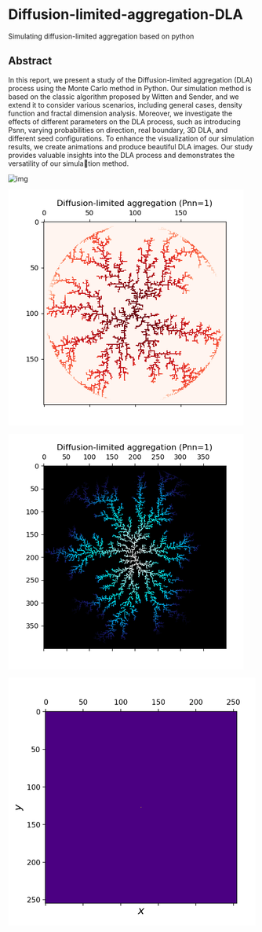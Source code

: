 # Diffusion-limited-aggregation-DLA
Simulating diffusion-limited aggregation based on python
## Abstract
In this report, we present a study of the Diffusion-limited aggregation (DLA) process using the Monte Carlo method in Python. Our simulation method is based on the classic algorithm proposed by Witten and Sender, and we extend it to consider various scenarios, including general cases, density function and fractal dimension analysis. Moreover, we investigate the effects of different parameters on the DLA process, such as introducing Psnn, varying probabilities on direction, real boundary, 3D DLA, and different seed configurations. To enhance the visualization of our simulation results, we create animations and produce beautiful DLA images. Our study provides valuable insights into the DLA process and demonstrates the versatility of our simulation method.

![img](https://github.com/shepherdhenry/Diffusion-limited-aggregation-DLA/blob/main/gif/movie3d.gif)

![Image text](https://github.com/shepherdhenry/Diffusion-limited-aggregation-DLA/blob/main/image/eyes.png)

![Image text](https://github.com/shepherdhenry/Diffusion-limited-aggregation-DLA/blob/main/image/ice.png)

![img](https://github.com/shepherdhenry/Diffusion-limited-aggregation-DLA/blob/main/gif/movie_puplegold.gif)


